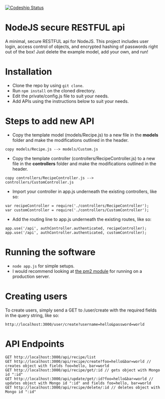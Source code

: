 [![Codeship Status](https://codeship.com/projects/8e512810-b025-0132-3257-0e5ba92aabbb/status?branch=master)](https://codeship.com/projects/69472)

# NodeJS secure RESTFUL api

A minimal, secure RESTFUL api for NodeJS. This project includes user login, access control of objects, and encrypted hashing of passwords right out of the box! Just delete the example model, add your own, and run!

# Installation

* Clone the repo by using ```git clone```.
* Run ```npm install``` on the cloned directory.
* Edit the private/config.js file to suit your needs.
* Add APIs using the instructions below to suit your needs.

# Steps to add new API

* Copy the template model (models/Recipe.js) to a new file in the **models** folder and make the modifications outlined in the header.

```copy models/Recipe.js --> models/Custom.js```

* Copy the template controller (controllers/RecipeController.js) to a new file in the **controllers** folder and make the modifications outlined in the header.

```copy controllers/RecipeController.js --> controllers/CustomController.js```

* Import your controller in app.js underneath the existing controllers, like so:

```
var recipeController = require('./controllers/RecipeController');
var customController = require('./controllers/CustomController');
```

* Add the routing line to app.js underneath the existing routes, like so:

```
app.use('/api', authController.authenticated, recipeController);
app.use('/api', authController.authenticated, customController);
```

# Running the software

* ```node app.js``` for simple setups.
* I would recommend looking at [the pm2 module](https://www.npmjs.com/package/pm2) for running on a production server.

# Creating users

To create users, simply send a GET to /user/create with the required fields in the query string, like so:

```
http://localhost:3000/user/create?username=hello&password=world
```

# API Endpoints

```
GET http://localhost:3000/api/recipe/list
GET http://localhost:3000/api/recipe/create?foo=hello&bar=world // creates object with fields foo=hello, bar=world
GET http://localhost:3000/api/recipe/get/:id // gets object with Mongo id ":id"
GET http://localhost:3000/api/update/get/:id?foo=hello&bar=world // updates object with Mongo id ":id" and fields foo=hello, bar=world
GET http://localhost:3000/api/recipe/delete/:id // deletes object with Mongo id ":id"
```
